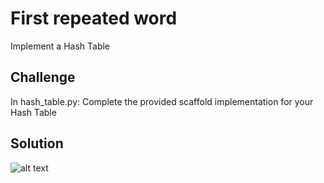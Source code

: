 # First repeated word
Implement a Hash Table

## Challenge

In hash_table.py:
Complete the provided scaffold implementation for your Hash Table

## Solution

![alt text]()